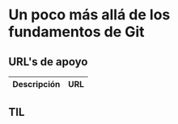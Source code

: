 # Un poco más allá de los fundamentos de Git

## URL's de apoyo

| Descripción | URL |
| ------------- | ------------- |

## TIL

